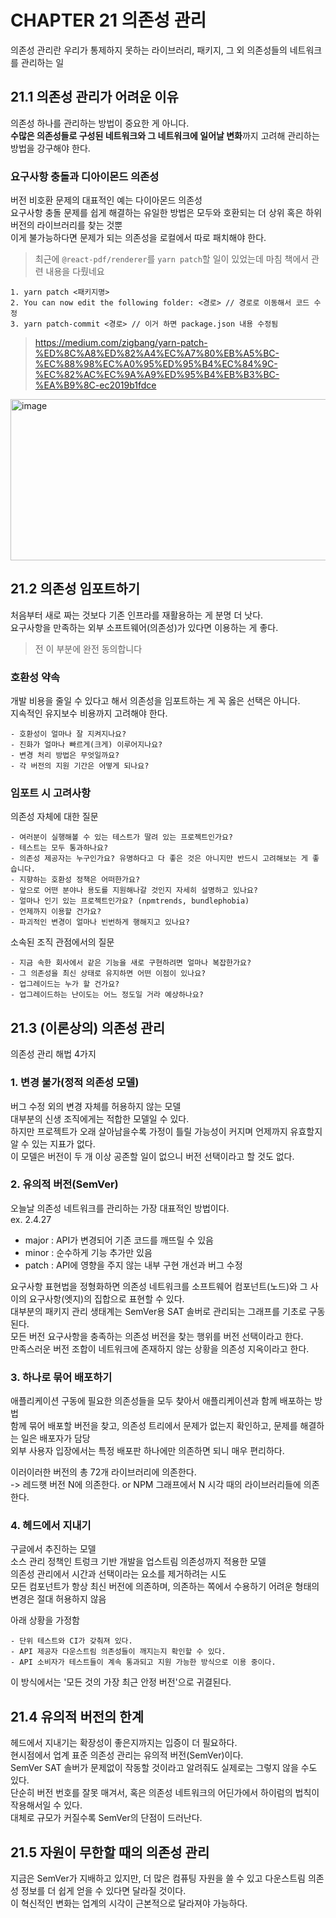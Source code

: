 # CHAPTER 21 의존성 관리

의존성 관리란 우리가 통제하지 못하는 라이브러리, 패키지, 그 외 의존성들의 네트워크를 관리하는 일

## 21.1 의존성 관리가 어려운 이유

의존성 하나를 관리하는 방법이 중요한 게 아니다.  
**수많은 의존성들로 구성된 네트워크와 그 네트워크에 일어날 변화**까지 고려해 관리하는 방법을 강구해야 한다.  

### 요구사항 충돌과 디아이몬드 의존성

버전 비호환 문제의 대표적인 예는 다이아몬드 의존성  
요구사항 충돌 문제를 쉽게 해결하는 유일한 방법은 모두와 호환되는 더 상위 혹은 하위 버전의 라이브러리를 찾는 것뿐  
이게 불가능하다면 문제가 되는 의존성을 로컬에서 따로 패치해야 한다.

> 최근에 `@react-pdf/renderer`를 `yarn patch`할 일이 있었는데 마침 책에서 관련 내용을 다뤘네요

```
1. yarn patch <패키지명>
2. You can now edit the following folder: <경로> // 경로로 이동해서 코드 수정
3. yarn patch-commit <경로> // 이거 하면 package.json 내용 수정됨
```

> https://medium.com/zigbang/yarn-patch-%ED%8C%A8%ED%82%A4%EC%A7%80%EB%A5%BC-%EC%88%98%EC%A0%95%ED%95%B4%EC%84%9C-%EC%82%AC%EC%9A%A9%ED%95%B4%EB%B3%BC-%EA%B9%8C-ec2019b1fdce
<img width="720" height="258" alt="image" src="https://github.com/user-attachments/assets/1a109b5d-de65-423c-a7f4-f3e0eade7ad4" />


## 21.2 의존성 임포트하기

처음부터 새로 짜는 것보다 기존 인프라를 재활용하는 게 분명 더 낫다.  
요구사항을 만족하는 외부 소프트웨어(의존성)가 있다면 이용하는 게 좋다.  
> 전 이 부분에 완전 동의합니다

### 호환성 약속

개발 비용을 줄일 수 있다고 해서 의존성을 임포트하는 게 꼭 옳은 선택은 아니다.  
지속적인 유지보수 비용까지 고려해야 한다.
```
- 호환성이 얼마나 잘 지켜지나요?
- 진화가 얼마나 빠르게(크게) 이루어지나요?
- 변경 처리 방법은 무엇일까요?
- 각 버전의 지원 기간은 어떻게 되나요?
```

### 임포트 시 고려사항

의존성 자체에 대한 질문
```
- 여러분이 실행해볼 수 있는 테스트가 딸려 있는 프로젝트인가요?
- 테스트는 모두 통과하나요?
- 의존성 제공자는 누구인가요? 유명하다고 다 좋은 것은 아니지만 반드시 고려해보는 게 좋습니다.
- 지향하는 호환성 정책은 어떠한가요?
- 앞으로 어떤 분야나 용도를 지원해나갈 것인지 자세히 설명하고 있나요?
- 얼마나 인기 있는 프로젝트인가요? (npmtrends, bundlephobia)
- 언제까지 이용할 건가요?
- 파괴적인 변경이 얼마나 빈번하게 행해지고 있나요?
```

소속된 조직 관점에서의 질문
```
- 지금 속한 회사에서 같은 기능을 새로 구현하려면 얼마나 복잡한가요?
- 그 의존성을 최신 상태로 유지하면 어떤 이점이 있나요?
- 업그레이드는 누가 할 건가요?
- 업그레이드하는 난이도는 어느 정도일 거라 예상하나요?
```

## 21.3 (이론상의) 의존성 관리

의존성 관리 해법 4가지

### 1. 변경 불가(정적 의존성 모델)

버그 수정 외의 변경 자체를 허용하지 않는 모델  
대부분의 신생 조직에게는 적합한 모델일 수 있다.  
하지만 프로젝트가 오래 살아남을수록 가정이 틀릴 가능성이 커지며 언제까지 유효할지 알 수 있는 지표가 없다.  
이 모델은 버전이 두 개 이상 공존할 일이 없으니 버전 선택이라고 할 것도 없다.

### 2. 유의적 버전(SemVer)

오늘날 의존성 네트워크를 관리하는 가장 대표적인 방법이다.  
ex. 2.4.27  
- major : API가 변경되어 기존 코드를 깨뜨릴 수 있음
- minor : 순수하게 기능 추가만 있음
- patch : API에 영향을 주지 않는 내부 구현 개선과 버그 수정

요구사항 표현법을 정형화하면 의존성 네트워크를 소프트웨어 컴포넌트(노드)와 그 사이의 요구사항(엣지)의 집합으로 표현할 수 있다.  
대부분의 패키지 관리 생태계는 SemVer용 SAT 솔버로 관리되는 그래프를 기초로 구동된다.  
모든 버전 요구사항을 충족하는 의존성 버전을 찾는 행위를 버전 선택이라고 한다.  
만족스러운 버전 조합이 네트워크에 존재하지 않는 상황을 의존성 지옥이라고 한다.

### 3. 하나로 묶어 배포하기

애플리케이션 구동에 필요한 의존성들을 모두 찾아서 애플리케이션과 함께 배포하는 방법  
함께 묶어 배포할 버전을 찾고, 의존성 트리에서 문제가 없는지 확인하고, 문제를 해결하는 일은 배포자가 담당  
외부 사용자 입장에서는 특정 배포판 하나에만 의존하면 되니 매우 편리하다.  

이러이러한 버전의 총 72개 라이브러리에 의존한다.  
-> 레드햇 버전 N에 의존한다. or NPM 그래프에서 N 시각 때의 라이브러리들에 의존한다.  

### 4. 헤드에서 지내기

구글에서 추진하는 모델  
소스 관리 정책인 트렁크 기반 개발을 업스트림 의존성까지 적용한 모델  
의존성 관리에서 시간과 선택이라는 요소를 제거하려는 시도  
모든 컴포넌트가 항상 최신 버전에 의존하며, 의존하는 쪽에서 수용하기 어려운 형태의 변경은 절대 허용하지 않음  

아래 상황을 가정함
```
- 단위 테스트와 CI가 갖춰져 있다.
- API 제공자 다운스트림 의존성들이 깨지는지 확인할 수 있다.
- API 소비자가 테스트들이 계속 통과되고 지원 가능한 방식으로 이용 중이다.
```

이 방식에서는 '모든 것의 가장 최근 안정 버전'으로 귀결된다.

## 21.4 유의적 버전의 한계

헤드에서 지내기는 확장성이 좋은지까지는 입증이 더 필요하다.  
현시점에서 업계 표준 의존성 관리는 유의적 버전(SemVer)이다.  
SemVer SAT 솔버가 문제없이 작동할 것이라고 알려줘도 실제로는 그렇지 않을 수도 있다.  
단순히 버전 번호를 잘못 매겨서, 혹은 의존성 네트워크의 어딘가에서 하이럼의 법칙이 작용해서일 수 있다.  
대체로 규모가 커질수록 SemVer의 단점이 드러난다.

## 21.5 자원이 무한할 때의 의존성 관리

지금은 SemVer가 지배하고 있지만, 더 많은 컴퓨팅 자원을 쓸 수 있고 다운스트림 의존성 정보를 더 쉽게 얻을 수 있다면 달라질 것이다.  
이 혁신적인 변화는 업계의 시각이 근본적으로 달라져야 가능하다.
